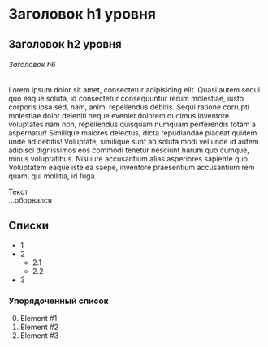 # Заголовок h1 уровня #
## Заголовок h2 уровня ##
###### Заголовок h6 ######

Lorem ipsum dolor sit amet, consectetur adipisicing elit. Quasi autem sequi quo eaque soluta, id consectetur consequuntur rerum molestiae, iusto corporis ipsa sed, nam, animi repellendus debitis. Sequi ratione corrupti molestiae dolor deleniti neque eveniet dolorem ducimus inventore voluptates nam non, repellendus quisquam numquam perferendis totam a aspernatur! Similique maiores delectus, dicta repudiandae placeat quidem unde ad debitis! Voluptate, similique sunt ab soluta modi vel unde id autem adipisci dignissimos eos commodi tenetur nesciunt harum quo cumque, minus voluptatibus. Nisi iure accusantium alias asperiores sapiente quo. Voluptatem eaque iste ea saepe, inventore praesentium accusantium rem quam, qui mollitia, id fuga.

Текст  
...оборвался


## Списки ##
* 1
* 2
    * 2.1
    * 2.2
* 3

### Упорядоченный список ###

0. Element #1
0. Element #2
0. Element #3
